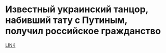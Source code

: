 # Известный украинский танцор, набивший тату с Путиным, получил российское гражданство 



[LINK](https://varlamov.ru/3200336.html)